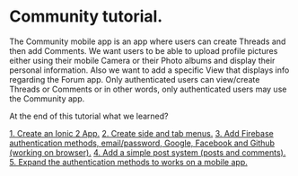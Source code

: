 # Community tutorial.

The Community mobile app is an app where users can create Threads and then add Comments. We want users to be able to upload profile pictures either using their mobile Camera or their Photo albums and display their personal information. Also we want to add a specific View that displays info regarding the Forum app.
Only authenticated users can view/create Threads or Comments or in other words, only authenticated users may use the Community app.

At the end of this tutorial what we learned?

[1. Create an Ionic 2 App.](/docs/01-create-project.md)
[2. Create side and tab menus.](/docs/02-side-menu.md)
[3. Add Firebase authentication methods, email/password, Google, Facebook and Github (working on browser).](/docs/03-firebase-authentication.md)
[4. Add a simple post system (posts and comments).](/docs/04-posts-system.md)
[5. Expand the authentication methods to works on a mobile app.](/docs/05-expand-authentication.md)